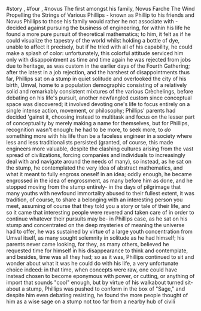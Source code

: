 #story , #four , #novus 
The first amongst his family, Novus Farche The Wind Propelling the Strings of Various Phillips - known as Phillip to his friends and Novus Phillips to those his family would rather he not associate with - decided against pursuing the business of engineering, for within his life he found a more pure pursuit of theoretical mathematics; to him, it felt as if he could visualize the tapestry of the world whilst holding a bottle of dye, unable to affect it precisely, but if he tried with all of his capability, he could make a splash of color: unfortunately, this colorful attitude serviced him only with disappointment as time and time again he was rejected from jobs due to heritage, as was custom in the earlier days of the Fourth Gathering; after the latest in a job rejection, and the harshest of disappointments thus far, Phillips sat on a stump in quiet solitude and overlooked the city of his birth, Umval, home to a population demographic consisting of a relatively solid and remarkably consistent mixtures of the various Crèchelings, before debating on his life's pursuit, another newfangled custom since conceptual space was discovered; it involved devoting one's life to focus entirely on a single intense action, movement, or philosophy; Phillips' parents had decided 'gainst it, choosing instead to multitask and focus on the lesser part of conceptuality by merely making a name for themselves, but for Phillips, recognition wasn't enough: he had to be more, to seek more, to *do* something more with his life than be a faceless engineer in a society where less and less traditionalists persisted (granted, of course, this made engineers more valuable, despite the clashing cultures arising from the vast spread of civilizations, forcing companies and individuals to increasingly deal with and navigate around the needs of many), so instead, as he sat on the stump, he contemplated the very idea of abstract mathematics, and what it meant to fully engross oneself in an idea; oddly enough, he became engrossed in the idea of engrossment, as many before him as done, and he stopped moving from the stump entirely- in the days of pilgrimage that many youths with newfound immortality abused to their fullest extent, it was tradition, of course, to share a belonging with an interesting person you meet, assuming of course that they told you a story or tale of their life, and so it came that interesting people were revered and taken care of in order to continue whatever their pursuits may be- in Phillips case, as he sat on his stump and concentrated on the deep mysteries of meaning the universe had to offer, he was sustained by virtue of a large youth concentration from Umval itself, as many sought solemnity in solitude as he had himself; his parents never came looking, for they, as many others, believed he requested time for himself in his disappearance to think and contemplate, and besides, time was all they had; so as it was, Phillips continued to sit and wonder about what it was he could do with his life, a very unfortunate choice indeed: in that time, when concepts were raw, one could have instead chosen to become eponymous with power, or cutting, or anything of import that sounds "cool" enough, but by virtue of his walkabout turned sit-about a stump, Phillips was pushed to conform in the box of "Sage," and despite him even debating resisting, he found the more people thought of him as a wise sage on a stump not too far from a nearby hub of civili